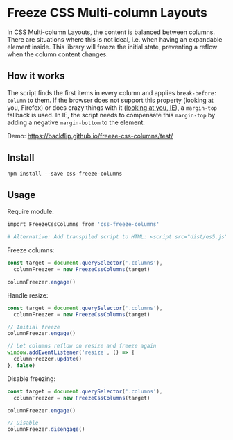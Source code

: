 # Freeze CSS Multi-column Layouts

In CSS Multi-column Layouts, the content is balanced between columns. There are situations where this is not ideal, i.e. when having an expandable element inside. This library will freeze the initial state, preventing a reflow when the column content changes.

## How it works

The script finds the first items in every column and applies `break-before: column` to them. If the browser does not support this property (looking at you, Firefox) or does crazy things with it ([looking at you, IE](https://stackoverflow.com/a/23001256)), a `margin-top` fallback is used. In IE, the script needs to compensate this `margin-top` by adding a negative `margin-bottom` to the element.

Demo: https://backflip.github.io/freeze-css-columns/test/

## Install

```
npm install --save css-freeze-columns
```

## Usage

Require module:
```bash
import FreezeCssColumns from 'css-freeze-columns'

# Alternative: Add transpiled script to HTML: <script src="dist/es5.js"></script>
```

Freeze columns:
```js
const target = document.querySelector('.columns'),
  columnFreezer = new FreezeCssColumns(target)

columnFreezer.engage()
```

Handle resize:
```js
const target = document.querySelector('.columns'),
  columnFreezer = new FreezeCssColumns(target)

// Initial freeze
columnFreezer.engage()

// Let columns reflow on resize and freeze again
window.addEventListener('resize', () => {
  columnFreezer.update()
}, false)
```

Disable freezing:
```js
const target = document.querySelector('.columns'),
  columnFreezer = new FreezeCssColumns(target)

columnFreezer.engage()

// Disable
columnFreezer.disengage()
```
